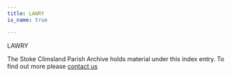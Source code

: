 ```yaml
---
title: LAWRY
is_name: true

---
```


LAWRY


The Stoke Climsland Parish Archive holds material under this index entry. To find out more please [contact us](/contact/)
